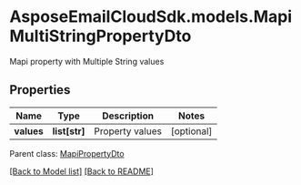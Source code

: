 # AsposeEmailCloudSdk.models.MapiMultiStringPropertyDto

Mapi property with Multiple String values             

## Properties
Name | Type | Description | Notes
------------ | ------------- | ------------- | -------------
**values** |**list[str]** |Property values              |[optional] 

Parent class: [MapiPropertyDto](MapiPropertyDto.md)



[[Back to Model list]](Models.md) [[Back to README]](README.md)

